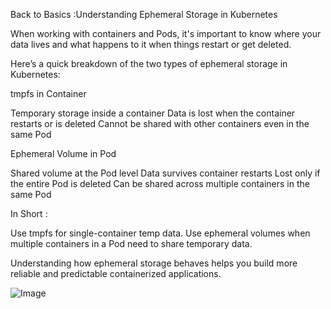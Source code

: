 Back to Basics :Understanding Ephemeral Storage in Kubernetes

When working with containers and Pods, it's important to know where your data lives and what happens to it when things restart or get deleted.

Here’s a quick breakdown of the two types of ephemeral storage in 
Kubernetes:

tmpfs in Container

Temporary storage inside a container
Data is lost when the container restarts or is deleted
Cannot be shared with other containers even in the same Pod

Ephemeral Volume in Pod

Shared volume at the Pod level
Data survives container restarts
Lost only if the entire Pod is deleted
Can be shared across multiple containers in the same Pod

In Short :

 Use tmpfs for single-container temp data. Use ephemeral volumes when multiple containers in a Pod need to share temporary data.

Understanding how ephemeral storage behaves helps you build more reliable and predictable containerized applications.

![Image](https://github.com/user-attachments/assets/7c6bdb2e-3b05-4e13-9467-3d3a1882b9dd)

